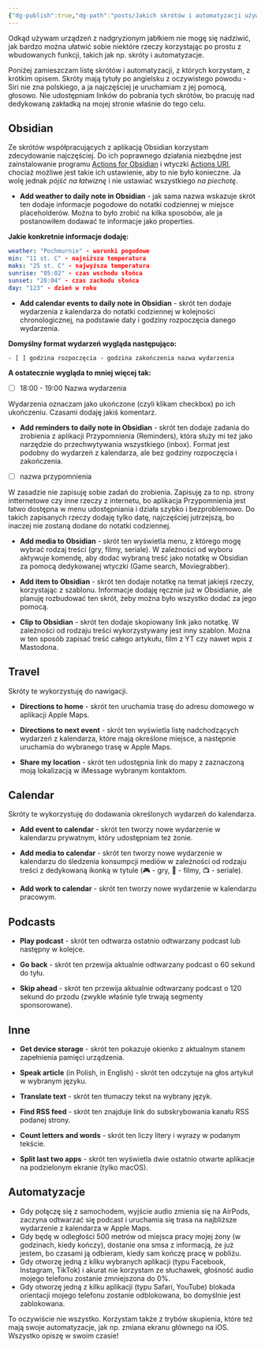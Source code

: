 ```yaml
---
{"dg-publish":true,"dg-path":"posts/Jakich skrótów i automatyzacji używam na iOS i macOS - Apple Shortcuts 2024.md","permalink":"/posts/jakich-skrotow-i-automatyzacji-uzywam-na-i-os-i-mac-os-apple-shortcuts-2024/","tags":["WeblogPoMo2024","AppleShortcuts"],"updated":"2024-05-02"}
---
```



Odkąd używam urządzeń z nadgryzionym jabłkiem nie mogę się nadziwić, jak bardzo można ułatwić sobie niektóre rzeczy korzystając po prostu z wbudowanych funkcji, takich jak np. skróty i automatyzacje.

Poniżej zamieszczam listę skrótów i automatyzacji, z których korzystam, z krótkim opisem. Skróty mają tytuły po angielsku z oczywistego powodu - Siri nie zna polskiego, a ja najczęściej je uruchamiam z jej pomocą, głosowo. Nie udostępniam linków do pobrania tych skrótów, bo pracuję nad dedykowaną zakładką na mojej stronie właśnie do tego celu.

## Obsidian

Ze skrótów współpracujących z aplikacją Obsidian korzystam zdecydowanie najczęściej. Do ich poprawnego działania niezbędne jest zainstalowanie programu [Actions for Obsidian](https://actions.work/actions-for-obsidian) i wtyczki [Actions URI](obsidian://show-plugin?id=actions-uri), chociaż możliwe jest takie ich ustawienie, aby to nie było konieczne. Ja wolę jednak *pójść na łatwiznę* i nie ustawiać wszystkiego *na piechotę*.

- **Add weather to daily note in Obsidian** - jak sama nazwa wskazuje skrót ten dodaje informacje pogodowe do notatki codziennej w miejsce placeholderów. Można to było zrobić na kilka sposobów, ale ja postanowiłem dodawać te informacje jako properties.

**Jakie konkretnie informacje dodaję:**

```yaml
weather: "Pochmurnie" - warunki pogodowe
min: "11 st. C" - najniższa temperatura
maks: "25 st. C" - najwyższa temperatura
sunrise: "05:02" - czas wschodu słońca
sunset: "20:04" - czas zachodu słońca
day: "123" - dzień w roku
```

- **Add calendar events to daily note in Obsidian** - skrót ten dodaje wydarzenia z kalendarza do notatki codziennej w kolejności chronologicznej, na podstawie daty i godziny rozpoczęcia danego wydarzenia.

**Domyślny format wydarzeń wygląda następująco:**

```
- [ ] godzina rozpoczęcia - godzina zakończenia nazwa wydarzenia
```

**A ostatecznie wygląda to mniej więcej tak:**

- [ ] 18:00 - 19:00 Nazwa wydarzenia

Wydarzenia oznaczam jako ukończone (czyli klikam checkbox) po ich ukończeniu. Czasami dodaję jakiś komentarz.

- **Add reminders to daily note in Obsidian** - skrót ten dodaje zadania do zrobienia z aplikacji Przypomnienia (Reminders), która służy mi też jako narzędzie do przechwytywania wszystkiego (inbox). Format jest podobny do wydarzeń z kalendarza, ale bez godziny rozpoczęcia i zakończenia.

- [ ] nazwa przypomnienia

W zasadzie nie zapisuję sobie zadań do zrobienia. Zapisuję za to np. strony intternetowe czy inne rzeczy z internetu, bo aplikacja Przypomnienia jest łatwo dostępna w menu udostępniania i działa szybko i bezproblemowo. Do takich zapisanych rzeczy dodaję tylko datę, najczęściej jutrzejszą, bo inaczej nie zostaną dodane do notatki codziennej.

- **Add media to Obsidian** - skrót ten wyświetla menu, z którego mogę wybrać rodzaj treści (gry, filmy, seriale). W zależności od wyboru aktywuje komendę, aby dodać wybraną treść jako notatkę w Obsidian za pomocą dedykowanej wtyczki (Game search, Moviegrabber).

- **Add item to Obsidian** - skrót ten dodaje notatkę na temat jakiejś rzeczy, korzystając z szablonu. Informacje dodaję ręcznie już w Obsidianie, ale planuję rozbudować ten skrót, żeby można było wszystko dodać za jego pomocą.

- **Clip to Obsidian** - skrót ten dodaje skopiowany link jako notatkę. W zależności od rodzaju treści wykorzystywany jest inny szablon. Można w ten sposób zapisać treść całego artykułu, film z YT czy nawet wpis z Mastodona.

## Travel

Skróty te wykorzystuję do nawigacji.

- **Directions to home** - skrót ten uruchamia trasę do adresu domowego w aplikacji Apple Maps.

- **Directions to next event** - skrót ten wyświetla listę nadchodzących wydarzeń z kalendarza, które mają określone miejsce, a następnie uruchamia do wybranego trasę w Apple Maps.

- **Share my location** - skrót ten udostępnia link do mapy z zaznaczoną moją lokalizacją w iMessage wybranym kontaktom.

## Calendar

Skróty te wykorzystuję do dodawania określonych wydarzeń do kalendarza.

- **Add event to calendar** - skrót ten tworzy nowe wydarzenie w kalendarzu prywatnym, który udostępniam też żonie.

- **Add media to calendar** - skrót ten tworzy nowe wydarzenie w kalendarzu do śledzenia konsumpcji mediów w zależności od rodzaju treści z dedykowaną ikonką w tytule (🎮 - gry, 🍿 - filmy, 📺 - seriale).

- **Add work to calendar** - skrót ten tworzy nowe wydarzenie w kalendarzu pracowym.

## Podcasts

- **Play podcast** - skrót ten odtwarza ostatnio odtwarzany podcast lub następny w kolejce.

- **Go back** - skrót ten przewija aktualnie odtwarzany podcast o 60 sekund do tyłu.

- **Skip ahead** - skrót ten przewija aktualnie odtwarzany podcast o 120 sekund do przodu (zwykle właśnie tyle trwają segmenty sponsorowane).

## Inne

- **Get device storage** - skrót ten pokazuje okienko z aktualnym stanem zapełnienia pamięci urządzenia.

- **Speak article** (in Polish, in English) - skrót ten odczytuje na głos artykuł w wybranym języku.

- **Translate text** - skrót ten tłumaczy tekst na wybrany język.

- **Find RSS feed** - skrót ten znajduje link do subskrybowania kanału RSS podanej strony.

- **Count letters and words** - skrót ten liczy litery i wyrazy w podanym tekście.

- **Split last two apps** - skrót ten wyświetla dwie ostatnio otwarte aplikacje na podzielonym ekranie (tylko macOS).

## Automatyzacje

- Gdy połączę się z samochodem, wyjście audio zmienia się na AirPods, zaczyna odtwarzać się podcast i uruchamia się trasa na najbliższe wydarzenie z kalendarza w Apple Maps.
- Gdy będę w odległości 500 metrów od miejsca pracy mojej żony (w godzinach, kiedy kończy), dostanie ona smsa z informacją, że już jestem, bo czasami ją odbieram, kiedy sam kończę pracę w pobliżu.
- Gdy otworzę jedną z kilku wybranych aplikacji (typu Facebook, Instagram, TikTok) i akurat nie korzystam ze słuchawek, głośność audio mojego telefonu zostanie zmniejszona do 0%.
- Gdy otworzę jedną z kilku aplikacji (typu Safari, YouTube) blokada orientacji mojego telefonu zostanie odblokowana, bo domyślnie jest zablokowana.

To oczywiście nie wszystko. Korzystam także z trybów skupienia, które też mają swoje automatyzacje, jak np. zmiana ekranu głównego na iOS. Wszystko opiszę w swoim czasie!
